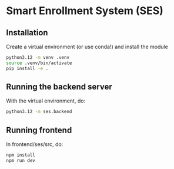 # Smart Enrollment System (SES)

## Installation
Create a virtual environment (or use conda!) and install the module
```bash
python3.12 -m venv .venv
source .venv/bin/activate
pip install -e .
```

## Running the backend server
With the virtual environment, do:
```bash
python3.12 -m ses.backend
```

## Running frontend
In frontend/ses/src, do:
```bash
npm install
npm run dev
```

